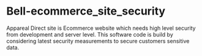 # Bell-ecommerce_site_security
Appareal Direct site is Ecommerce website which needs high level security from development and server level. This software code is build by considering latest security measurements to secure customers sensitive data.
